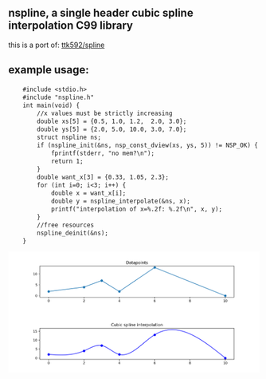 ## nspline, a single header cubic spline interpolation C99 library
this is a port of: [ttk592/spline](https://github.com/ttk592/spline)
## example usage:
```
    #include <stdio.h>
    #include "nspline.h"
    int main(void) {
        //x values must be strictly increasing
        double xs[5] = {0.5, 1.0, 1.2,  2.0, 3.0}; 
        double ys[5] = {2.0, 5.0, 10.0, 3.0, 7.0};
        struct nspline ns;
        if (nspline_init(&ns, nsp_const_dview(xs, ys, 5)) != NSP_OK) {
            fprintf(stderr, "no mem?\n");
            return 1;
        }
        double want_x[3] = {0.33, 1.05, 2.3};
        for (int i=0; i<3; i++) {
            double x = want_x[i];
            double y = nspline_interpolate(&ns, x);
            printf("interpolation of x=%.2f: %.2f\n", x, y);
        }
        //free resources
        nspline_deinit(&ns); 
    }
```
![graph](resources/fig.png)
